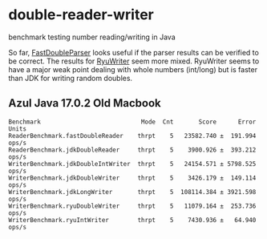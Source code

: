 # double-reader-writer
benchmark testing number reading/writing in Java

So far, [FastDoubleParser](https://github.com/FasterXML/jackson-core/pull/747) looks useful if the parser results can be verified to be correct. The results for [RyuWriter](https://github.com/FasterXML/jackson-core/pull/749) seem more mixed. RyuWriter seems to have a major weak point dealing with whole numbers (int/long) but is faster than JDK for writing random doubles.


## Azul Java 17.0.2 Old Macbook


```
Benchmark                            Mode  Cnt       Score      Error  Units
ReaderBenchmark.fastDoubleReader    thrpt    5   23582.740 ±  191.994  ops/s
ReaderBenchmark.jdkDoubleReader     thrpt    5    3900.926 ±  393.212  ops/s
WriterBenchmark.jdkDoubleIntWriter  thrpt    5   24154.571 ± 5798.525  ops/s
WriterBenchmark.jdkDoubleWriter     thrpt    5    3426.179 ±  149.114  ops/s
WriterBenchmark.jdkLongWriter       thrpt    5  108114.384 ± 3921.598  ops/s
WriterBenchmark.ryuDoubleWriter     thrpt    5   11079.164 ±  253.736  ops/s
WriterBenchmark.ryuIntWriter        thrpt    5    7430.936 ±   64.940  ops/s
```
